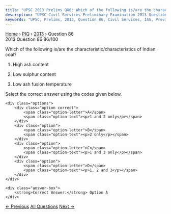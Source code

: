 ```yaml
---
title: "UPSC 2013 Prelims Q86: Which of the following is/are the characteristic/characteris..."
description: "UPSC Civil Services Preliminary Examination 2013 Question 86 with options and answer"
keywords: "UPSC, Prelims, 2013, Question 86, Civil Services, IAS, Previous Year Questions"
---
```


<nav class="breadcrumb">
    <a href="../../">Home</a>
    <span>›</span>
    <a href="../">PIQ</a>
    <span>›</span>
    <a href="./">2013</a>
    <span>›</span>
    <span>Question 86</span>
</nav>

<div class="question-header">
    <div class="question-meta">
        <span class="year-badge">2013</span>
        <span class="question-number">Question 86</span>
        <span class="progress">86/100</span>
    </div>
    <div class="progress-bar">
        <div class="progress-fill" style="width: 86.0%"></div>
    </div>
</div>

<div class="question-content">
    <div class="question-text">
        <p>Which of the following is/are the characteristic/characteristics of Indian coal?</p>
<ol>
<li>
<p>High ash content</p>
</li>
<li>
<p>Low sulphur content</p>
</li>
<li>
<p>Low ash fusion temperature</p>
</li>
</ol>
<p>Select the correct answer using the codes given below.</p>
    </div>
    
    <div class="options">
        <div class="option correct">
            <span class="option-letter">A</span>
            <span class="option-text"><p>1 and 2 only</p></span>
        </div>
        <div class="option">
            <span class="option-letter">B</span>
            <span class="option-text"><p>2 only</p></span>
        </div>
        <div class="option">
            <span class="option-letter">C</span>
            <span class="option-text"><p>1 and 3 only</p></span>
        </div>
        <div class="option">
            <span class="option-letter">D</span>
            <span class="option-text"><p>1, 2 and 3</p></span>
        </div>
    </div>

    <div class="answer-box">
        <strong>Correct Answer:</strong> Option A
    </div>
</div>

<div class="question-nav">
    <a href="../q085-the-annual-range-of-temperature-in-the-interior-of/" class="nav-btn prev">← Previous</a>
    <a href="../" class="nav-btn center">All Questions</a>
    <a href="../q087-which-of-the-following-statements-regarding-lateri/" class="nav-btn next">Next →</a>
</div>
